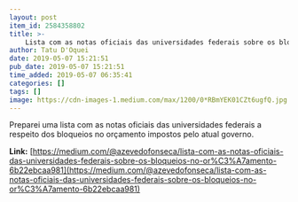 ```yaml
---
layout: post
item_id: 2584358802
title: >-
    Lista com as notas oficiais das universidades federais sobre os bloqueios no orçamento
author: Tatu D'Oquei
date: 2019-05-07 15:21:51
pub_date: 2019-05-07 15:21:51
time_added: 2019-05-07 06:35:41
categories: []
tags: []
image: https://cdn-images-1.medium.com/max/1200/0*RBmYEK01CZt6ugfQ.jpg
---
```


Preparei uma lista com as notas oficiais das universidades federais a respeito dos bloqueios no orçamento impostos pelo atual governo.

**Link:** [https://medium.com/@azevedofonseca/lista-com-as-notas-oficiais-das-universidades-federais-sobre-os-bloqueios-no-or%C3%A7amento-6b22ebcaa981](https://medium.com/@azevedofonseca/lista-com-as-notas-oficiais-das-universidades-federais-sobre-os-bloqueios-no-or%C3%A7amento-6b22ebcaa981)

